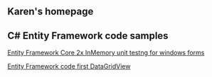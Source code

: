## Karen's homepage

## C# Entity Framework code samples
[Entity Framework Core 2x InMemory unit testng for windows forms](https://github.com/karenpayneoregon/EntityFrameworkCoreInMemoryTesting)

[Entity Framework code first DataGridView](https://github.com/karenpayneoregon/EntityFrameworkCodeFirstDataGridView1)

